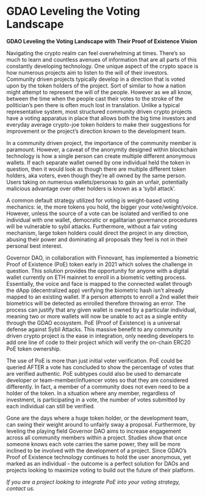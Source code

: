 # GDAO Leveling the Voting Landscape

**GDAO Leveling the Voting Landscape with Their Proof of Existence Vision**

Navigating the crypto realm can feel overwhelming at times. There’s so much to learn and countless avenues of information that are all parts of this constantly developing technology. One unique aspect of the crypto space is how numerous projects aim to listen to the will of their investors. Community driven projects typically develop in a direction that is voted upon by the token holders of the project. Sort of similar to how a nation might attempt to represent the will of the people. However as we all know, between the time when the people cast their votes to the stroke of the politician’s pen there is often much lost in translation. Unlike a typical representative system, most structured community driven crypto projects have a voting apparatus in place that allows both the big time investors and everyday average crypto-joe token holders to make their suggestions for improvement or the project’s direction known to the development team.

In a community driven project, the importance of the community member is paramount. However, a caveat of the anonymity designed within blockchain technology is how a single person can create multiple different anonymous wallets. If each separate wallet owned by one individual held the token in question, then it would look as though there are multiple different token holders, aka voters, even though they’re all owned by the same person. Users taking on numerous wallets/personas to gain an unfair, potentially malicious advantage over other holders is known as a ‘sybil attack’.

A common default strategy utilized for voting is weight-based voting mechanics: ie, the more tokens you hold, the bigger your vote/weight/voice. However, unless the source of a vote can be isolated and verified to one individual with one wallet, democratic or egalitarian governance procedures will be vulnerable to sybil attacks. Furthermore, without a fair voting mechanism, large token holders could direct the project in any direction, abusing their power and dominating all proposals they feel is not in their personal best interest.

Governor DAO, in collaboration with Finnovant, has implemented a biometric Proof of Existence (PoE) token early in 2021 which solves the challenge in question. This solution provides the opportunity for anyone with a digital wallet currently on ETH mainnet to enroll in a biometric vetting process. Essentially, the voice and face is mapped to the connected wallet through the dApp (decentralized app) verifying the biometric hash isn’t already mapped to an existing wallet. If a person attempts to enroll a 2nd wallet their biometrics will be detected as enrolled therefore throwing an error. The process can justify that any given wallet is owned by a particular individual, meaning two or more wallets will now be unable to act as a single entity through the GDAO ecosystem. PoE (Proof of Existence) is a universal defense against Sybil Attacks. This massive benefit to any community driven crypto project is the ease in integration, only needing developers to add one line of code to their project which will verify the on-chain ERC20 PoE token ownership.

The use of PoE is more than just initial voter verification. PoE could be queried AFTER a vote has concluded to show the percentage of votes that are verified authentic. PoE subtypes could also be used to demarcate developer or team-member/influencer votes so that they are considered differently. In fact, a member of a community does not even need to be a holder of the token. In a situation where any member, regardless of investment, is participating in a vote, the number of votes submitted by each individual can still be verified.

Gone are the days where a huge token holder, or the development team, can swing their weight around to unfairly sway a proposal. Furthermore, by leveling the playing field Governor DAO aims to increase engagement across all community members within a project. Studies show that once someone knows each vote carries the same power, they will be more inclined to be involved with the development of a project. Since GDAO’s Proof of Existence technology continues to hold the user anonymous, yet marked as an individual - the outcome is a perfect solution for DAOs and projects looking to maximize voting to build out the future of their platform.

_If you are a project looking to integrate PoE into your voting strategy, contact us._
